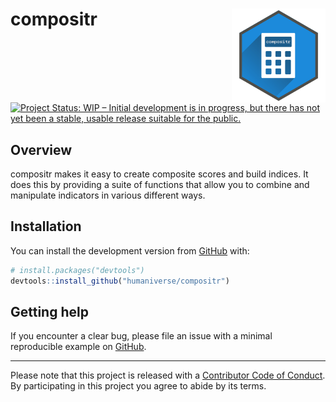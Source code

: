 
<!-- README.md is generated from README.Rmd. Please edit that file -->

# compositr <img src='man/figures/logo.png' align="right" height="150" /></a>

<!-- badges: start -->

[![Project Status: WIP – Initial development is in progress, but there
has not yet been a stable, usable release suitable for the
public.](https://www.repostatus.org/badges/latest/wip.svg)](https://www.repostatus.org/#wip)
<!-- badges: end -->

## Overview

compositr makes it easy to create composite scores and build indices. It
does this by providing a suite of functions that allow you to combine
and manipulate indicators in various different ways.

## Installation

You can install the development version from
[GitHub](https://github.com/) with:

``` r
# install.packages("devtools")
devtools::install_github("humaniverse/compositr")
```

## Getting help

If you encounter a clear bug, please file an issue with a minimal
reproducible example on
[GitHub](https://github.com/humaniverse/compositr/issues).

------------------------------------------------------------------------

Please note that this project is released with a [Contributor Code of
Conduct](https://www.contributor-covenant.org/version/2/0/code_of_conduct/).
By participating in this project you agree to abide by its terms.
